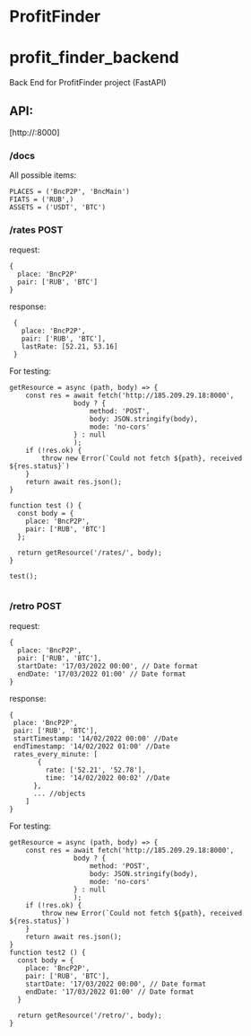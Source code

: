 # ProfitFinder
# profit_finder_backend
Back End for ProfitFinder project (FastAPI)


## API:

[http://<IP>:8000]

### /docs

All possible items:
```
PLACES = ('BncP2P', 'BncMain')
FIATS = ('RUB',)
ASSETS = ('USDT', 'BTC')
```

### /rates POST
request:
```[!javascript]
{
  place: 'BncP2P'
  pair: ['RUB', 'BTC']
}
```

response:
```[!javascript]
 {
   place: 'BncP2P',
   pair: ['RUB', 'BTC'],
   lastRate: [52.21, 53.16] 
 }
```

For testing:
```[!javascript]
getResource = async (path, body) => {
    const res = await fetch('http://185.209.29.18:8000',
                body ? {
                    method: 'POST',
                    body: JSON.stringify(body),
                    mode: 'no-cors'
                } : null
                );
    if (!res.ok) {
        throw new Error(`Could not fetch ${path}, received ${res.status}`)
    }
    return await res.json();
}

function test () {
  const body = {
    place: 'BncP2P',
    pair: ['RUB', 'BTC']
  };

  return getResource('/rates/', body);
}

test();
    
```

 ### /retro POST

 request:
 ```[!javascript]
 {
   place: 'BncP2P',
   pair: ['RUB', 'BTC'],
   startDate: '17/03/2022 00:00', // Date format
   endDate: '17/03/2022 01:00' // Date format
 }
 ```

 response:
  ```[!javascript]
 {
   place: 'BncP2P',
   pair: ['RUB', 'BTC'],
   startTimestamp: '14/02/2022 00:00' //Date
   endTimestamp: '14/02/2022 01:00' //Date
   rates_every_minute: [
         {
           rate: ['52.21', '52.78'],
           time: '14/02/2022 00:02' //Date
        },
        ... //objects
      ]
}
```

For testing:
```[!javascript]
getResource = async (path, body) => {
    const res = await fetch('http://185.209.29.18:8000',
                body ? {
                    method: 'POST',
                    body: JSON.stringify(body),
                    mode: 'no-cors'
                } : null
                );
    if (!res.ok) {
        throw new Error(`Could not fetch ${path}, received ${res.status}`)
    }
    return await res.json();
}
function test2 () {
  const body = {
    place: 'BncP2P',
    pair: ['RUB', 'BTC'],
    startDate: '17/03/2022 00:00', // Date format
    endDate: '17/03/2022 01:00' // Date format
  }

  return getResource('/retro/', body);
}
```
